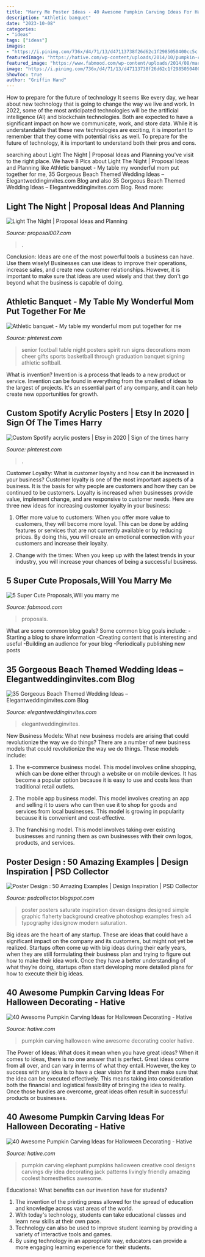 ```yaml
---
title: "Marry Me Poster Ideas - 40 Awesome Pumpkin Carving Ideas For Halloween Decorating"
description: "Athletic banquet"
date: "2023-10-08"
categories:
- "ideas"
tags: ["ideas"]
images:
- "https://i.pinimg.com/736x/d4/71/13/d47113738f26d62c1f2985050400cc5c.jpg"
featuredImage: "https://hative.com/wp-content/uploads/2014/10/pumpkin-carving-ideas/25-elephant-pumpkin.jpg"
featured_image: "https://www.fabmood.com/wp-content/uploads/2014/08/marry-me2.jpg"
image: "https://i.pinimg.com/736x/d4/71/13/d47113738f26d62c1f2985050400cc5c.jpg"
ShowToc: true
author: "Griffin Hand"
---
```



How to prepare for the future of technology
It seems like every day, we hear about new technology that is going to change the way we live and work. In 2022, some of the most anticipated technologies will be the artificial intelligence (AI) and blockchain technologies. Both are expected to have a significant impact on how we communicate, work, and store data. While it is understandable that these new technologies are exciting, it is important to remember that they come with potential risks as well. To prepare for the future of technology, it is important to understand both their pros and cons.

	

		
searching about Light The Night | Proposal Ideas and Planning you've visit to the right place. We have 8 Pics about Light The Night | Proposal Ideas and Planning like Athletic banquet - My table my wonderful mom put together for me, 35 Gorgeous Beach Themed Wedding Ideas – Elegantweddinginvites.com Blog and also 35 Gorgeous Beach Themed Wedding Ideas – Elegantweddinginvites.com Blog. Read more:
		
    
## Light The Night | Proposal Ideas And Planning

<img loading=lazy src="https://proposal007.com/wp-content/uploads/2020/09/119744551_3431304930266828_1663329482894687656_o.jpg" onerror="this.onerror=null;this.src='https://tse1.mm.bing.net/th?id=OIP.jXsDS5YSiCCZt79TDtzxpAHaE8&amp;pid=15.1';" alt="Light The Night | Proposal Ideas and Planning">

_Source: proposal007.com_

>. 

	

Conclusion: Ideas are one of the most powerful tools a business can have. Use them wisely!
Businesses can use ideas to improve their operations, increase sales, and create new customer relationships. However, it is important to make sure that ideas are used wisely and that they don't go beyond what the business is capable of doing.

    
## Athletic Banquet - My Table My Wonderful Mom Put Together For Me

<img loading=lazy src="https://i.pinimg.com/736x/00/d1/db/00d1db17f3e7b8599cef43214b9c1cc5.jpg" onerror="this.onerror=null;this.src='https://tse4.mm.bing.net/th?id=OIP.TDMLd8svJJ2I1F85FDpKRwHaJ3&amp;pid=15.1';" alt="Athletic banquet - My table my wonderful mom put together for me">

_Source: pinterest.com_

>senior football table night posters spirit run signs decorations mom cheer gifts sports basketball through graduation banquet signing athletic softball. 

	

What is invention?
Invention is a process that leads to a new product or service. Invention can be found in everything from the smallest of ideas to the largest of projects. It's an essential part of any company, and it can help create new opportunities for growth.

    
## Custom Spotify Acrylic Posters | Etsy In 2020 | Sign Of The Times Harry

<img loading=lazy src="https://i.pinimg.com/736x/d4/71/13/d47113738f26d62c1f2985050400cc5c.jpg" onerror="this.onerror=null;this.src='https://tse1.mm.bing.net/th?id=OIP.J5kjidSABueBfcY4n1RD1AHaJ3&amp;pid=15.1';" alt="Custom Spotify acrylic posters | Etsy in 2020 | Sign of the times harry">

_Source: pinterest.com_

>. 

	

Customer Loyalty: What is customer loyalty and how can it be increased in your business?
Customer loyalty is one of the most important aspects of a business. It is the basis for why people are customers and how they can be continued to be customers. Loyalty is increased when businesses provide value, implement change, and are responsive to customer needs. Here are three new ideas for increasing customer loyalty in your business:
1. Offer more value to customers: When you offer more value to customers, they will become more loyal. This can be done by adding features or services that are not currently available or by reducing prices. By doing this, you will create an emotional connection with your customers and increase their loyalty.

2. Change with the times: When you keep up with the latest trends in your industry, you will increase your chances of being a successful business.

    
## 5 Super Cute Proposals,Will You Marry Me

<img loading=lazy src="https://www.fabmood.com/wp-content/uploads/2014/08/marry-me2.jpg" onerror="this.onerror=null;this.src='https://tse4.mm.bing.net/th?id=OIP.wVe0Gm_JoHH8jEVhA8fzRwHaLH&amp;pid=15.1';" alt="5 Super Cute Proposals,Will you marry me">

_Source: fabmood.com_

>proposals. 

	

What are some common blog goals?
Some common blog goals include: 
-Starting a blog to share information 
-Creating content that is interesting and useful 
-Building an audience for your blog 
-Periodically publishing new posts

    
## 35 Gorgeous Beach Themed Wedding Ideas – Elegantweddinginvites.com Blog

<img loading=lazy src="https://www.elegantweddinginvites.com/wedding-blog/wp-content/uploads/2015/12/gorgeous-beach-wedding-reception-ideas.jpg" onerror="this.onerror=null;this.src='https://tse2.mm.bing.net/th?id=OIP.TYZ9e4HJ5j2dN21xY1FL_AHaKD&amp;pid=15.1';" alt="35 Gorgeous Beach Themed Wedding Ideas – Elegantweddinginvites.com Blog">

_Source: elegantweddinginvites.com_

>elegantweddinginvites. 

	

New Business Models: What new business models are arising that could revolutionize the way we do things?
There are a number of new business models that could revolutionize the way we do things. These models include:
1. The e-commerce business model. This model involves online shopping, which can be done either through a website or on mobile devices. It has become a popular option because it is easy to use and costs less than traditional retail outlets.

2. The mobile app business model. This model involves creating an app and selling it to users who can then use it to shop for goods and services from local businesses. This model is growing in popularity because it is convenient and cost-effective.

3. The franchising model. This model involves taking over existing businesses and running them as own businesses with their own logos, products, and services.

    
## Poster Design : 50 Amazing Examples | Design Inspiration | PSD Collector

<img loading=lazy src="http://3.bp.blogspot.com/_bVtGlUaW-tA/TS2hpYWFe8I/AAAAAAAASWY/-yJA0kip3mg/s1600/21.jpg" onerror="this.onerror=null;this.src='https://tse3.mm.bing.net/th?id=OIP.2mSXotfvTHrTWD7OCgCIbQAAAA&amp;pid=15.1';" alt="Poster Design : 50 Amazing Examples | Design Inspiration | PSD Collector">

_Source: psdcollector.blogspot.com_

>poster posters saturate inspiration devan designs designed simple graphic flaherty background creative photoshop examples fresh a4 typography idesignow modern saturation. 

	

Big ideas are the heart of any startup. These are ideas that could have a significant impact on the company and its customers, but might not yet be realized. Startups often come up with big ideas during their early years, when they are still formulating their business plan and trying to figure out how to make their idea work. Once they have a better understanding of what they’re doing, startups often start developing more detailed plans for how to execute their big ideas.

    
## 40 Awesome Pumpkin Carving Ideas For Halloween Decorating - Hative

<img loading=lazy src="https://hative.com/wp-content/uploads/2014/10/pumpkin-carving-ideas/30-wine-cooler-pumpkin.jpg" onerror="this.onerror=null;this.src='https://tse4.mm.bing.net/th?id=OIP.8FEsfgfBW_9Kq2kfCDJ__AHaLr&amp;pid=15.1';" alt="40 Awesome Pumpkin Carving Ideas for Halloween Decorating - Hative">

_Source: hative.com_

>pumpkin carving halloween wine awesome decorating cooler hative. 

	

The Power of Ideas: What does it mean when you have great ideas?
When it comes to ideas, there is no one answer that is perfect. Great ideas come from all over, and can vary in terms of what they entail. However, the key to success with any idea is to have a clear vision for it and then make sure that the idea can be executed effectively. This means taking into consideration both the financial and logistical feasibility of bringing the idea to reality. Once those hurdles are overcome, great ideas often result in successful products or businesses.

    
## 40 Awesome Pumpkin Carving Ideas For Halloween Decorating - Hative

<img loading=lazy src="https://hative.com/wp-content/uploads/2014/10/pumpkin-carving-ideas/25-elephant-pumpkin.jpg" onerror="this.onerror=null;this.src='https://tse3.mm.bing.net/th?id=OIP.ckNgBTfrVTNPfZ8VyDiHAQHaIh&amp;pid=15.1';" alt="40 Awesome Pumpkin Carving Ideas for Halloween Decorating - Hative">

_Source: hative.com_

>pumpkin carving elephant pumpkins halloween creative cool designs carvings diy idea decorating jack patterns livingly friendly amazing coolest homesthetics awesome. 

	

Educational: What benefits can our invention have for students?
1. The invention of the printing press allowed for the spread of education and knowledge across vast areas of the world.
2. With today's technology, students can take educational classes and learn new skills at their own pace.
3. Technology can also be used to improve student learning by providing a variety of interactive tools and games.
4. By using technology in an appropriate way, educators can provide a more engaging learning experience for their students.

